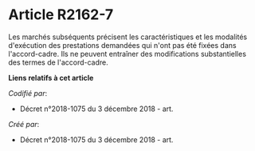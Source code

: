 # Article R2162-7

Les marchés subséquents précisent les caractéristiques et les modalités d'exécution des prestations demandées qui n'ont pas
été fixées dans l'accord-cadre. Ils ne peuvent entraîner des modifications substantielles des termes de l'accord-cadre.

**Liens relatifs à cet article**

_Codifié par_:

  - Décret n°2018-1075 du 3 décembre 2018 - art.

_Créé par_:

  - Décret n°2018-1075 du 3 décembre 2018 - art.
